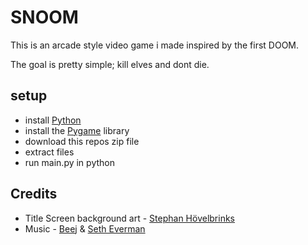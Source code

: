 # SNOOM

This is an arcade style video game i made inspired by the first DOOM.

The goal is pretty simple; kill elves and dont die.

## setup
- install [Python](https://www.python.org/downloads/)
- install the [Pygame](https://www.pygame.org/wiki/GettingStarted) library
- download this repos zip file
- extract files
- run main.py in python

## Credits
- Title Screen background art - [Stephan Hövelbrinks](https://twitter.com/talecrafter)
- Music - [Beej](https://www.youtube.com/watch?v=_QERbepXCsw&t=1168s) & [Seth Everman](https://youtu.be/WmWxsyIXcDs?si=2M3IWrXqwj9lh7Ip)
